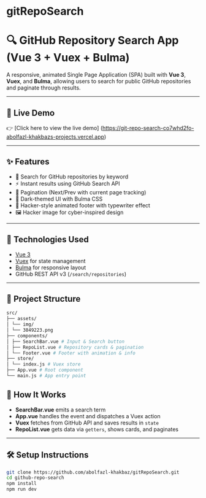 # gitRepoSearch
# 🔍 GitHub Repository Search App (Vue 3 + Vuex + Bulma)

A responsive, animated Single Page Application (SPA) built with **Vue 3**, **Vuex**, and **Bulma**, allowing users to search for public GitHub repositories and paginate through results.

---

## 🚀 Live Demo

👉 [Click here to view the live demo] (https://git-repo-search-co7whd2fo-abolfazl-khakbazs-projects.vercel.app)

---

## ✨ Features

- 🔎 Search for GitHub repositories by keyword  
- ⚡ Instant results using GitHub Search API  
- 🔁 Pagination (Next/Prev with current page tracking)  
- 🌙 Dark-themed UI with Bulma CSS  
- 🔐 Hacker-style animated footer with typewriter effect  
- 🖼️ Hacker image for cyber-inspired design  

---

## 🧠 Technologies Used

- [Vue 3](https://vuejs.org/)  
- [Vuex](https://vuex.vuejs.org/) for state management  
- [Bulma](https://bulma.io/) for responsive layout  
- GitHub REST API v3 (`/search/repositories`)

---

## 📁 Project Structure
```bash
src/
├── assets/
│ └── img/
│ └── 3849223.png 
├── components/
│ ├── SearchBar.vue # Input & Search button
│ ├── RepoList.vue # Repository cards & pagination
│ └── Footer.vue # Footer with animation & info
├── store/
│ └── index.js # Vuex store
├── App.vue # Root component
└── main.js # App entry point
```
## 🧩 How It Works

- **SearchBar.vue** emits a search term  
- **App.vue** handles the event and dispatches a Vuex action  
- **Vuex** fetches from GitHub API and saves results in `state`  
- **RepoList.vue** gets data via `getters`, shows cards, and paginates  

---

## 🛠 Setup Instructions

```bash
git clone https://github.com/abolfazl-khakbaz/gitRepoSearch.git
cd github-repo-search
npm install
npm run dev

